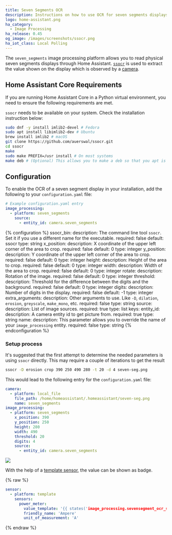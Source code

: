 ```yaml
---
title: Seven Segments OCR
description: Instructions on how to use OCR for seven segments displays into Home Assistant.
logo: home-assistant.png
ha_category:
  - Image Processing
ha_release: 0.45
og_image: /images/screenshots/ssocr.png
ha_iot_class: Local Polling
---
```


The `seven_segments` image processing platform allows you to read physical seven segments displays through Home Assistant. [`ssocr`](https://www.unix-ag.uni-kl.de/~auerswal/ssocr/) is used to extract the value shown on the display which is observed by a [camera](/integrations/camera/).

## Home Assistant Core Requirements

If you are running Home Assistant Core in a Python virtual environment, you need to ensure the following requirements are met.

`ssocr` needs to be available on your system. Check the installation instruction below:

```bash
sudo dnf -y install imlib2-devel # Fedora
sudo apt install libimlib2-dev # Ubuntu
brew install imlib2 # macOS
git clone https://github.com/auerswal/ssocr.git
cd ssocr
make
sudo make PREFIX=/usr install # On most systems
make deb # (Optional) This allows you to make a deb so that you apt is aware of ssocr
```

## Configuration

To enable the OCR of a seven segment display in your installation, add the following to your `configuration.yaml` file:

```yaml
# Example configuration.yaml entry
image_processing:
  - platform: seven_segments
    source:
      - entity_id: camera.seven_segments
```

{% configuration %}
ssocr_bin:
  description: The command line tool `ssocr`. Set it if you use a different name for the executable.
  required: false
  default: ssocr
  type: string
x_position:
  description: X coordinate of the upper left corner of the area to crop.
  required: false
  default: 0
  type: integer
y_position:
  description: Y coordinate of the upper left corner of the area to crop.
  required: false
  default: 0
  type: integer
height:
  description: Height of the area to crop.
  required: false
  default: 0
  type: integer
width:
  description: Width of the area to crop.
  required: false
  default: 0
  type: integer
rotate:
  description: Rotation of the image.
  required: false
  default: 0
  type: integer
threshold:
  description: Threshold for the difference between the digits and the background.
  required: false
  default: 0
  type: integer
digits:
  description: Number of digits in the display.
  required: false
  default: -1
  type: integer
extra_arguments:
  description: Other arguments to use. Like `-D`, `dilation`, `erosion`, `greyscale`, `make_mono`, etc.
  required: false
  type: string
source:
  description: List of image sources.
  required: true
  type: list
  keys:
    entity_id:
      description: A camera entity id to get picture from.
      required: true
      type: string
    name:
      description: This parameter allows you to override the name of your `image_processing` entity.
      required: false
      type: string
{% endconfiguration %}

### Setup process

It's suggested that the first attempt to determine the needed parameters is using `ssocr` directly. This may require a couple of iterations to get the result

```bash
ssocr -D erosion crop 390 250 490 280 -t 20 -d 4 seven-seg.png
```

This would lead to the following entry for the `configuration.yaml` file:

```yaml
camera:
  - platform: local_file
    file_path: /home/homeassistant/.homeassistant/seven-seg.png
    name: seven_segments
image_processing:
  - platform: seven_segments
    x_position: 390
    y_position: 250
    height: 280
    width: 490
    threshold: 20
    digits: 4
    source:
      - entity_id: camera.seven_segments
```

<p class='img'>
  <img src='{{site_root}}/images/screenshots/ssocr.png' />
</p>

With the help of a [template sensor](/integrations/template), the value can be shown as badge.

{% raw %}

```yaml
sensor:
  - platform: template
    sensors:
      power_meter:
        value_template: '{{ states('image_processing.sevensegment_ocr_seven_segments') }}'
        friendly_name: 'Ampere'
        unit_of_measurement: 'A'
```

{% endraw %}
